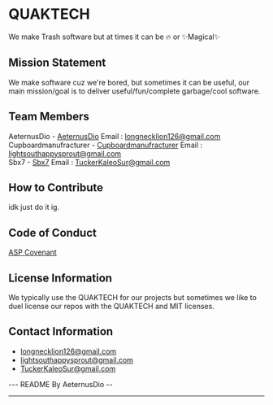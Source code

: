 # QUAKTECH
We make Trash software but at times it can be 🔥 or ✨Magical✨

## Mission Statement
We make software cuz we're bored, but sometimes it can be useful, our main mission/goal is to deliver useful/fun/complete garbage/cool software.

## Team Members
AeternusDio - [AeternusDio](https://github.com/AeternusDio) Email : longnecklion126@gmail.com <br> 
Cupboardmanufracturer - [Cupboardmanufracturer](https://github.com/cupboardmanufacturer) Email : lightsouthappysprout@gmail.com <br>
Sbx7 - [Sbx7](https://github.com/sbx7) Email : TuckerKaleoSur@gmail.com

## How to Contribute
idk just do it ig.

## Code of Conduct
[ASP Covenant](https://github.com/QUAKTECH/.github/blob/main/Code-of-Conduct.md)

## License Information
We typically use the QUAKTECH for our projects but sometimes we like to duel license our repos with the QUAKTECH and MIT licenses.

## Contact Information
- longnecklion126@gmail.com
- lightsouthappysprout@gmail.com
- TuckerKaleoSur@gmail.com

--- README By AeternusDio -- 

---
